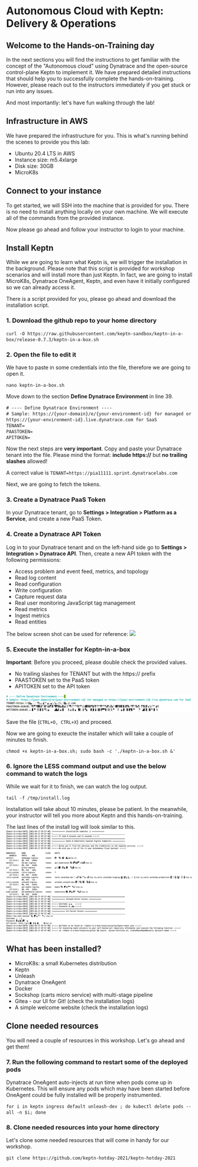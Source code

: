 # Autonomous Cloud with Keptn: Delivery & Operations 


## Welcome to the Hands-on-Training day

In the next sections you will find the instructions to get familiar with the concept of the "Autonomous cloud" using Dynatrace and the open-source control-plane Keptn to implement it. 
We have prepared detailed instructions that should help you to successfully complete the hands-on-training. However, please reach out to the instructors immediately if you get stuck or run into any issues.

And most importantly: let's have fun walking through the lab!
## Infrastructure in AWS

We have prepared the infrastructure for you. This is what's running behind the scenes to provide you this lab:
- Ubuntu 20.4 LTS in AWS
- Instance size: m5.4xlarge
- Disk size: 30GB
- MicroK8s

## Connect to your instance

To get started, we will SSH into the machine that is provided for you. There is no need to install anything locally on your own machine. We will execute all of the commands from the provided instance.

Now please go ahead and follow your instructor to login to your machine.
## Install Keptn

While we are going to learn what Keptn is, we will trigger the installation in the background. Please note that this script is provided for workshop scenarios and will install more than just Keptn.
In fact, we are going to install MicroK8s, Dynatrace OneAgent, Keptn, and even have it initially configured so we can already access it. 

There is a script provided for you, please go ahead and download the installation script.

### 1. Download the github repo to your home directory
```
curl -O https://raw.githubusercontent.com/keptn-sandbox/keptn-in-a-box/release-0.7.3/keptn-in-a-box.sh
```
### 2. Open the file to edit it
We have to paste in some credentials into the file, therefore we are going to open it.

```
nano keptn-in-a-box.sh
```

Move down to the section **Define Dynatrace Environment** in line 39.
```
# ---- Define Dynatrace Environment ----
# Sample: https://{your-domain}/e/{your-environment-id} for managed or https://{your-environment-id}.live.dynatrace.com for SaaS
TENANT=
PAASTOKEN=
APITOKEN=
```

Now the next steps are **very important**.
Copy and paste your Dynatrace tenant into the file. Please mind the format: **include https://** but **no trailing slashes** allowed!

A correct value is `TENANT=https://pia11111.sprint.dynatracelabs.com`

Next, we are going to fetch the tokens.


### 3. Create a Dynatrace PaaS Token
In your Dynatrace tenant, go to **Settings > Integration > Platform as a Service**, and create a new PaaS Token.



### 4. Create a Dynatrace API Token
Log in to your Dynatrace tenant and on the left-hand side go to **Settings > Integration > Dynatrace API**. 
Then, create a new API token with the following permissions:

* Access problem and event feed, metrics, and topology
* Read log content
* Read configuration
* Write configuration
* Capture request data
* Real user monitoring JavaScript tag management
* Read metrics
* Ingest metrics
* Read entities

The below screen shot can be used for reference:
![](https://tutorials.keptn.sh/tutorials/keptn-in-a-box-07/img/5052ffbd6ab534f1.png)


### 5. Execute the installer for Keptn-in-a-box

**Important**: Before you proceed, please double check the provided values.
- No trailing slashes for TENANT but with the https:// prefix
- PAASTOKEN set to the PaaS token
- APITOKEN set to the API token

![](./assets/dt-tokens.png)

Save the file (`CTRL+O, CTRL+X`) and proceed.

Now we are going to exeucte the installer which will take a couple of minutes to finish.
```
chmod +x keptn-in-a-box.sh; sudo bash -c './keptn-in-a-box.sh &'
```
### 6. Ignore the LESS command output and use the below command to watch the logs

While we wait for it to finish, we can watch the log output.
```
tail -f /tmp/install.log
```

Installation will take about 10 minutes, please be patient.
In the meanwhile, your instructor will tell you more about Keptn and this hands-on-training.

The last lines of the install log will look similar to this.
![](./assets/installation-complete.png)


## What has been installed?

- MicroK8s: a small Kubernetes distribution
- Keptn
- Unleash
- Dynatrace OneAgent
- Docker
- Sockshop (carts micro service) with multi-stage pipeline
- Gitea - our UI for Git! (check the installation logs)
- A simple welcome website (check the installation logs)

## Clone needed resources

You will need a couple of resources in this workshop. Let's go ahead and get them!

### 7. Run the following command to restart some of the deployed pods

Dynatrace OneAgent auto-injects at run time when pods come up in Kubernetes. This will ensure any pods which may have been started before OneAgent could be fully installed will be properly instrumented. 

```
for i in keptn ingress default unleash-dev ; do kubectl delete pods --all -n $i; done
```
### 8. Clone needed resources into your home directory

Let's clone some needed resources that will come in handy for our workshop.

```
git clone https://github.com/keptn-hotday-2021/keptn-hotday-2021
```

